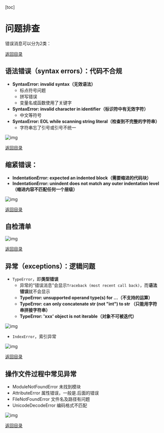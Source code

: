 [toc]

# 问题排查

错误消息可以分为2类：

[返回目录](#目录)

## 语法错误（syntax errors）：代码不合规

* **SyntaxError: invalid syntax（无效语法）**
  * 标点符号问题
  * 拼写错误
  * 变量名或函数使用了关键字
* **SyntaxError: invalid character in identifier（标识符中有无效字符）**
  * 中文等符号
* **SyntaxError: EOL while scanning string literal（检查到不完整的字符串）**
  * 字符串忘了引号或引号不统一

![img](https://adamyide-1256435674.cos.ap-shanghai.myqcloud.com/2020-11-26-175240.png)

[返回目录](#目录)

## 缩紧错误：

* **IndentationError: expected an indented block（需要缩进的代码块）**
* **IndentationError: unindent does not match any outer indentation level（缩进内容不匹配任何一个层级）**

![img](https://adamyide-1256435674.cos.ap-shanghai.myqcloud.com/2020-11-26-175550.png)

[返回目录](#目录)

## 自检清单

![img](https://adamyide-1256435674.cos.ap-shanghai.myqcloud.com/2020-11-26-175629.png)

[返回目录](#目录)

## 异常（exceptions）：逻辑问题

* `TypeError`，即**类型错误**
  * 异常的“错误消息”会显示`Traceback (most recent call back)`，而**语法错误**就不会显示
  * **TypeError: unsupported operand type(s) for …（不支持的运算）**
  * **TypeError: can only concatenate str (not "int") to str （只能用字符串拼接字符串）**
  * **TypeError: 'xxx' object is not iterable（对象不可被迭代）**

![img](https://res.pandateacher.com/JH21NJEI1596181207198.png)

* `IndexError`，索引异常

![img](https://adamyide-1256435674.cos.ap-shanghai.myqcloud.com/2020-11-26-180805.png)

[返回目录](#目录)

## 操作文件过程中常见异常

* ModuleNotFoundError 未找到模块
* AttributeError 属性错误，一般是.后面的错误
* FileNotFoundError 文件名及路径有问题
* UnicodeDecodeError 编码格式不匹配

![img](https://adamyide-1256435674.cos.ap-shanghai.myqcloud.com/2020-12-10-152925.png)

[返回目录](#目录)

# 